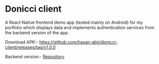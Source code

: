 # Donicci client

A React Native frontend demo app (tested mainly on Android) for my portfolio which displays data and implements authentication services from the backend version of the app.

Download APK:- https://github.com/hasan-abir/donicci-client/releases/tag/v1.0.0

Backend version:- [Repository](https://github.com/hasan-abir/donicci-backend)
